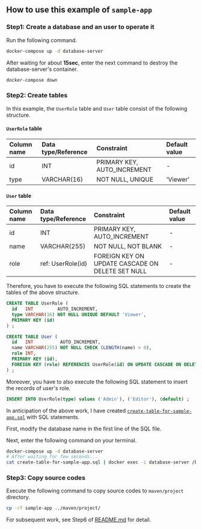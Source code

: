 ## How to use this example of `sample-app`
### Step1: Create a database and an user to operate it
Run the following command.

```bash
docker-compose up -d database-server
```

After waiting for about **15sec**, enter the next command to destroy the database-server's container.

```bash
docker-compose down
```

### Step2: Create tables
In this example, the `UserRole` table and `User` table consist of the following structure.

#### `UserRole` table
| Column name | Data type/Reference | Constraint                  | Default value |
| :----       | :----               | :----                       | :----         |
| id          | INT                 | PRIMARY KEY, AUTO_INCREMENT | -             |
| type        | VARCHAR(16)         | NOT NULL, UNIQUE            | 'Viewer'      |

#### `User` table
| Column name | Data type/Reference | Constraint                                       | Default value |
| :----       | :----               | :----                                            | :----         |
| id          | INT                 | PRIMARY KEY, AUTO_INCREMENT                      | -             |
| name        | VARCHAR(255)        | NOT NULL, NOT BLANK                              | -             |
| role        | ref: UserRole(id)   | FOREIGN KEY ON UPDATE CASCADE ON DELETE SET NULL | -             |

Therefore, you have to execute the following SQL statements to create the tables of the above structure.

```sql
CREATE TABLE UserRole (
  id   INT         AUTO_INCREMENT,
  type VARCHAR(16) NOT NULL UNIQUE DEFAULT 'Viewer',
  PRIMARY KEY (id)
) ;
```

```sql
CREATE TABLE User (
  id   INT          AUTO_INCREMENT,
  name VARCHAR(255) NOT NULL CHECK (LENGTH(name) > 0),
  role INT,
  PRIMARY KEY (id),
  FOREIGN KEY (role) REFERENCES UserRole(id) ON UPDATE CASCADE ON DELETE SET NULL
) ;
```

Moreover, you have to also execute the following SQL statement to insert the records of user's role.

```sql
INSERT INTO UserRole(type) values ('Admin'), ('Editor'), (default) ;
```

In anticipation of the above work, I have created [`create-table-for-sample-app.sql`](create-table-for-sample-app.sql) with SQL statements.

First, modify the database name in the first line of the SQL file.

Next, enter the following command on your terminal.

```bash
docker-compose up -d database-server
# After waiting for few seconds...
cat create-table-for-sample-app.sql | docker exec -i database-server /bin/bash -c 'cat - | mysql -u ${MYSQL_USER} -p${MYSQL_PASSWORD}'
```

### Step3: Copy source codes
Execute the following command to copy source codes to `maven/project` directory.

```bash
cp -rf sample-app ../maven/project/
```

For subsequent work, see Step6 of [README.md](../README.md) for detail.